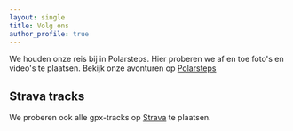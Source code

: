 ```yaml
---
layout: single
title: Volg ons
author_profile: true
---
```


We houden onze reis bij in Polarsteps. Hier proberen we af en toe foto's en video's te plaatsen. Bekijk onze avonturen op [Polarsteps](https://www.polarsteps.com/JelgerAnna/2548506-de-zijderoute-op-de-fiets) 

## Strava tracks
We proberen ook alle gpx-tracks op [Strava](https://www.strava.com/athletes/4127530) te plaatsen. 